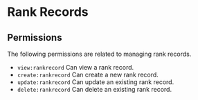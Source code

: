 # Rank Records

## Permissions

The following permissions are related to managing rank records.

- `view:rankrecord` Can view a rank record.
- `create:rankrecord` Can create a new rank record.
- `update:rankrecord` Can update an existing rank record.
- `delete:rankrecord` Can delete an existing rank record.
